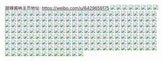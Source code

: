 甜辣酱吶主页地址: https://weibo.com/u/6429659175 
![](https://wx4.sinaimg.cn/mw2000/00718c4fgy1h93inq0sbgj30u014046r.jpg) 
![](https://wx4.sinaimg.cn/mw2000/00718c4fgy1h93inqgeicj30u0140wiu.jpg) 
![](https://wx4.sinaimg.cn/mw2000/00718c4fgy1h93inp29mhj30u0140n4d.jpg) 
![](https://wx4.sinaimg.cn/mw2000/00718c4fgy1h93inqumiij30u0140437.jpg) 
![](https://wx4.sinaimg.cn/mw2000/00718c4fgy1h93intkrfnj30u014047o.jpg) 
![](https://wx4.sinaimg.cn/mw2000/00718c4fgy1h93inrbidqj30u0140n2n.jpg) 
![](https://wx4.sinaimg.cn/mw2000/00718c4fgy1h93insiwv7j30u01400zn.jpg) 
![](https://wx4.sinaimg.cn/mw2000/00718c4fgy1h93inrxryfj31hc0u0wlv.jpg) 
![](https://wx4.sinaimg.cn/mw2000/00718c4fgy1h93int1dylj30u013zjyr.jpg) 
![](https://wx4.sinaimg.cn/mw2000/00718c4fgy1h8osqfnl8lj30u0140k5p.jpg) 
![](https://wx4.sinaimg.cn/mw2000/00718c4fgy1h8osqg6sgej30u01407ig.jpg) 
![](https://wx4.sinaimg.cn/mw2000/00718c4fgy1h8osqf59waj30u014116f.jpg) 
![](https://wx4.sinaimg.cn/mw2000/00718c4fgy1h8osqgszo3j30u0140naq.jpg) 
![](https://wx4.sinaimg.cn/mw2000/00718c4fgy1h8osqjfh8vj30u0140n8n.jpg) 
![](https://wx4.sinaimg.cn/mw2000/00718c4fgy1h8osqhc7v5j30u0140k50.jpg) 
![](https://wx4.sinaimg.cn/mw2000/00718c4fgy1h8osqhuumlj30u01407ek.jpg) 
![](https://wx4.sinaimg.cn/mw2000/00718c4fgy1h8osqiiki3j30u014049b.jpg) 
![](https://wx4.sinaimg.cn/mw2000/00718c4fgy1h8hi5hbo24j30u0141aps.jpg) 
![](https://wx4.sinaimg.cn/mw2000/00718c4fgy1h8hi5gjbhaj30u0140ncn.jpg) 
![](https://wx4.sinaimg.cn/mw2000/00718c4fgy1h8hi5eagn9j30m70tln1x.jpg) 
![](https://wx4.sinaimg.cn/mw2000/00718c4fgy1h8hi5fspq8j30lp0sx79e.jpg) 
![](https://wx4.sinaimg.cn/mw2000/00718c4fgy1h8fg96g8l5j30u014042b.jpg) 
![](https://wx4.sinaimg.cn/mw2000/00718c4fgy1h8fg98sedlj30u0140anu.jpg) 
![](https://wx4.sinaimg.cn/mw2000/00718c4fgy1h8fg965mccj30u0140tcn.jpg) 
![](https://wx4.sinaimg.cn/mw2000/00718c4fgy1h8fg987pl1j30u01404b3.jpg) 
![](https://wx4.sinaimg.cn/mw2000/00718c4fgy1h8fg97onlmj30u0140k87.jpg) 
![](https://wx4.sinaimg.cn/mw2000/00718c4fgy1h8fg9r9lrfj30u0140wk6.jpg) 
![](https://wx4.sinaimg.cn/mw2000/00718c4fgy1h81om59vqnj30u014012g.jpg) 
![](https://wx4.sinaimg.cn/mw2000/00718c4fgy1h81om4tl5cj30u013z126.jpg) 
![](https://wx4.sinaimg.cn/mw2000/00718c4fgy1h81om5phq9j30u013zwod.jpg) 
![](https://wx4.sinaimg.cn/mw2000/00718c4fgy1h7ns0eflqdj30u014011z.jpg) 
![](https://wx4.sinaimg.cn/mw2000/00718c4fgy1h7ns0dpse4j30u0140n6o.jpg) 
![](https://wx4.sinaimg.cn/mw2000/00718c4fgy1h7ns0fq2xjj30u014047k.jpg) 
![](https://wx4.sinaimg.cn/mw2000/00718c4fgy1h7ns0f2ch2j30u0140gvk.jpg) 
![](https://wx4.sinaimg.cn/mw2000/00718c4fgy1h7ns0iokmjj30u0141gu6.jpg) 
![](https://wx4.sinaimg.cn/mw2000/00718c4fgy1h7ns0i4ccfj30u0140dqx.jpg) 
![](https://wx4.sinaimg.cn/mw2000/00718c4fgy1h73imfy5pdj31xq2kz4qs.jpg) 
![](https://wx4.sinaimg.cn/mw2000/00718c4fgy1h73imbcmlaj32c0340hdw.jpg) 
![](https://wx4.sinaimg.cn/mw2000/00718c4fgy1h73iml36e1j32c03404qs.jpg) 
![](https://wx4.sinaimg.cn/mw2000/00718c4fgy1h72cem12c5j32yo1o0x2p.jpg) 
![](https://wx4.sinaimg.cn/mw2000/00718c4fgy1h72cemr6ppj30n00rimyv.jpg) 
![](https://wx4.sinaimg.cn/mw2000/00718c4fgy1h72cei8eawj30n00rn0w6.jpg) 
![](https://wx4.sinaimg.cn/mw2000/00718c4fgy1h6us3gb9d6j32c0340e81.jpg) 
![](https://wx4.sinaimg.cn/mw2000/00718c4fgy1h6us3k370ij32b132qb2d.jpg) 
![](https://wx4.sinaimg.cn/mw2000/00718c4fgy1h6us3arjo8j32c0340u0x.jpg) 
![](https://wx4.sinaimg.cn/mw2000/00718c4fgy1h6us33dautj32c03404qs.jpg) 
![](https://wx4.sinaimg.cn/mw2000/00718c4fgy1h6s8uw90mgj30u0140tj2.jpg) 
![](https://wx4.sinaimg.cn/mw2000/00718c4fgy1h6s8uxepjwj30u0140dqd.jpg) 
![](https://wx4.sinaimg.cn/mw2000/00718c4fly1h6r59jvxq0j30u0140gsq.jpg) 
![](https://wx4.sinaimg.cn/mw2000/00718c4fly1h6r59knxf0j30u0140qdk.jpg) 
![](https://wx4.sinaimg.cn/mw2000/00718c4fly1h6r59ecr75j30u0140aj4.jpg) 
![](https://wx4.sinaimg.cn/mw2000/00718c4fly1h6r59g1y9aj30u01407gk.jpg) 
![](https://wx4.sinaimg.cn/mw2000/00718c4fly1h6r59f211nj30lh0sm0v3.jpg) 
![](https://wx4.sinaimg.cn/mw2000/00718c4fly1h6r59haauhj30u0140qg1.jpg) 
![](https://wx4.sinaimg.cn/mw2000/00718c4fly1h6r59ijc5bj30u0140wl1.jpg) 
![](https://wx4.sinaimg.cn/mw2000/00718c4fly1h6r59pfpkjj30u0140qec.jpg) 
![](https://wx4.sinaimg.cn/mw2000/00718c4fly1h6r59bkg6mj30u0140n6u.jpg) 
![](https://wx4.sinaimg.cn/mw2000/00718c4fgy1h6l92sq4ryj30u0140jz3.jpg) 
![](https://wx4.sinaimg.cn/mw2000/00718c4fgy1h6l92t5gkvj30u0140q6l.jpg) 
![](https://wx4.sinaimg.cn/mw2000/00718c4fgy1h6l92tqev9j30u0140gub.jpg) 
![](https://wx4.sinaimg.cn/mw2000/00718c4fgy1h638a0k5g3j30u0141477.jpg) 
![](https://wx4.sinaimg.cn/mw2000/00718c4fgy1h638a3exs9j30u013zjzn.jpg) 
![](https://wx4.sinaimg.cn/mw2000/00718c4fgy1h638a1tw21j30u0140n6t.jpg) 
![](https://wx4.sinaimg.cn/mw2000/00718c4fgy1h638a1cii9j30u0140k26.jpg) 
![](https://wx4.sinaimg.cn/mw2000/00718c4fgy1h638a2vr2zj30u0140don.jpg) 
![](https://wx4.sinaimg.cn/mw2000/00718c4fgy1h6389zzivtj30u0140gvz.jpg) 
![](https://wx4.sinaimg.cn/mw2000/00718c4fgy1h638b4brc8j30u0140ti4.jpg) 
![](https://wx4.sinaimg.cn/mw2000/00718c4fgy1h62jsd4ig1j30u014041z.jpg) 
![](https://wx4.sinaimg.cn/mw2000/00718c4fgy1h62jseo610j30u0140gop.jpg) 
![](https://wx4.sinaimg.cn/mw2000/00718c4fgy1h62jsqnur6j30u014043l.jpg) 
![](https://wx4.sinaimg.cn/mw2000/00718c4fgy1h5rddqnd0bj30u01407da.jpg) 
![](https://wx4.sinaimg.cn/mw2000/00718c4fgy1h5rddpxkxvj30u014046k.jpg) 
![](https://wx4.sinaimg.cn/mw2000/00718c4fgy1h5rddrasn0j30u014045k.jpg) 
![](https://wx4.sinaimg.cn/mw2000/00718c4fgy1h5rddrtt9fj30u0141tfc.jpg) 
![](https://wx4.sinaimg.cn/mw2000/00718c4fgy1h5rddtz2sfj30u0140gsm.jpg) 
![](https://wx4.sinaimg.cn/mw2000/00718c4fgy1h5rddsd239j30u014010u.jpg) 
![](https://wx4.sinaimg.cn/mw2000/00718c4fgy1h5rde5bkrhj30u0140dnp.jpg) 
![](https://wx4.sinaimg.cn/mw2000/00718c4fgy1h5rddurz29j30u0140dnm.jpg) 
![](https://wx4.sinaimg.cn/mw2000/00718c4fgy1h5rddp5b2uj30u01407f3.jpg) 
![](https://wx4.sinaimg.cn/mw2000/00718c4fgy1h5kbj800jqj326o2ww7wj.jpg) 
![](https://wx4.sinaimg.cn/mw2000/00718c4fgy1h5kbji27e4j32an327b2b.jpg) 
![](https://wx4.sinaimg.cn/mw2000/00718c4fgy1h5kbjpnt3kj32c03407wh.jpg) 
![](https://wx4.sinaimg.cn/mw2000/00718c4fgy1h5kbjeseduj31r02c0e82.jpg) 
![](https://wx4.sinaimg.cn/mw2000/00718c4fgy1h5kbjlx3mrj32c0340hdx.jpg) 
![](https://wx4.sinaimg.cn/mw2000/00718c4fgy1h5kbjxmheyj32152pj7wj.jpg) 
![](https://wx4.sinaimg.cn/mw2000/00718c4fgy1h5kbjbu5mrj329s312b2c.jpg) 
![](https://wx4.sinaimg.cn/mw2000/00718c4fgy1h5h0i289tcj30u10u0dm7.jpg) 
![](https://wx4.sinaimg.cn/mw2000/00718c4fgy1h5h0i3tcguj30u00u0k0o.jpg) 
![](https://wx4.sinaimg.cn/mw2000/00718c4fgy1h5h0i2w6wcj30u00u044t.jpg) 
![](https://wx4.sinaimg.cn/mw2000/00718c4fgy1h5h0i5ammkj30u0140ajm.jpg) 
![](https://wx4.sinaimg.cn/mw2000/00718c4fgy1h5h0i63rquj30u00u0wmp.jpg) 
![](https://wx4.sinaimg.cn/mw2000/00718c4fgy1h5h0i1js26j30u0140thm.jpg) 
![](https://wx4.sinaimg.cn/mw2000/00718c4fgy1h5c5tnn57tj32dc35snpe.jpg) 
![](https://wx4.sinaimg.cn/mw2000/00718c4fgy1h5bb9x1o04j30r810515o.jpg) 
![](https://wx4.sinaimg.cn/mw2000/00718c4fgy1h5bb9y3yimj30n40uxgu9.jpg) 
![](https://wx4.sinaimg.cn/mw2000/00718c4fgy1h5bbaoa13yj30p00x1gwq.jpg) 
![](https://wx4.sinaimg.cn/mw2000/00718c4fgy1h5bb9r1ioqj30q40zan78.jpg) 
![](https://wx4.sinaimg.cn/mw2000/00718c4fgy1h5bb9zt048j30og0x3qbs.jpg) 
![](https://wx4.sinaimg.cn/mw2000/00718c4fgy1h5bb9xmayhj30ke0rbn5k.jpg) 
![](https://wx4.sinaimg.cn/mw2000/00718c4fgy1h5bba08nmbj30ox0xddph.jpg) 
![](https://wx4.sinaimg.cn/mw2000/00718c4fgy1h4zkuzw6dwj32c0340b2b.jpg) 
![](https://wx4.sinaimg.cn/mw2000/00718c4fgy1h4zkvcnxt9j320q2ozu0y.jpg) 
![](https://wx4.sinaimg.cn/mw2000/00718c4fgy1h4zkv321z9j32c0340u0z.jpg) 
![](https://wx4.sinaimg.cn/mw2000/00718c4fgy1h4zkv4d6f8j322g2ra1ky.jpg) 
![](https://wx4.sinaimg.cn/mw2000/00718c4fgy1h4zkv9xk5sj32c03407wk.jpg) 
![](https://wx4.sinaimg.cn/mw2000/00718c4fgy1h4zkv733uej326z2xa7wj.jpg) 
![](https://wx4.sinaimg.cn/mw2000/00718c4fgy1h4t1i1i7dqj31691kd7wh.jpg) 
![](https://wx4.sinaimg.cn/mw2000/00718c4fgy1h4t1i3ts5vj31de1tuqv5.jpg) 
![](https://wx4.sinaimg.cn/mw2000/00718c4fgy1h4t1i4wzctj31471hme5n.jpg) 
![](https://wx4.sinaimg.cn/mw2000/00718c4fgy1h4t1i5czu3j30u013z481.jpg) 
![](https://wx4.sinaimg.cn/mw2000/00718c4fgy1h4qknnwvfcj32c03404qr.jpg) 
![](https://wx4.sinaimg.cn/mw2000/00718c4fgy1h4lf974rdkj32c0340u13.jpg) 
![](https://wx4.sinaimg.cn/mw2000/00718c4fgy1h4lf8z74iuj32c0340qva.jpg) 
![](https://wx4.sinaimg.cn/mw2000/00718c4fgy1h4lf8or7krj32c0340hdu.jpg) 
![](https://wx4.sinaimg.cn/mw2000/00718c4fgy1h4lf8i3r1hj32a531jkjm.jpg) 
![](https://wx4.sinaimg.cn/mw2000/00718c4fgy1h4ietzjyrdj32c03404qu.jpg) 
![](https://wx4.sinaimg.cn/mw2000/00718c4fgy1h4ietwiko2j31sf2dwx6q.jpg) 
![](https://wx4.sinaimg.cn/mw2000/00718c4fgy1h4ieu643dkj31vk2i34qr.jpg) 
![](https://wx4.sinaimg.cn/mw2000/00718c4fgy1h4ieu3ymn6j32c0340npf.jpg) 
![](https://wx4.sinaimg.cn/mw2000/00718c4fgy1h4ietub2j7j322u2rs4qr.jpg) 
![](https://wx4.sinaimg.cn/mw2000/00718c4fgy1h4g467ic6xj32c0340b2h.jpg) 
![](https://wx4.sinaimg.cn/mw2000/00718c4fgy1h4g46clwxqj31271ex1kx.jpg) 
![](https://wx4.sinaimg.cn/mw2000/00718c4fgy1h4g469ytcij31b21qr4qr.jpg) 
![](https://wx4.sinaimg.cn/mw2000/00718c4fgy1h4g461hg9zj32442tie84.jpg) 
![](https://wx4.sinaimg.cn/mw2000/00718c4fgy1h4g46491kqj31qz2bzkjm.jpg) 
![](https://wx4.sinaimg.cn/mw2000/00718c4fgy1h4g46bn8clj326l2wrqv6.jpg) 
![](https://wx4.sinaimg.cn/mw2000/00718c4fgy1h4g46eylegj32c0340hdw.jpg) 
![](https://wx4.sinaimg.cn/mw2000/00718c4fgy1h4g46jajwfj32c033z4qs.jpg) 
![](https://wx4.sinaimg.cn/mw2000/00718c4fly1h3pfnn4d38j30u00u0agp.jpg) 
![](https://wx4.sinaimg.cn/mw2000/00718c4fly1h3pfnnffvfj30u0140qb2.jpg) 
![](https://wx4.sinaimg.cn/mw2000/00718c4fly1h3pfnnqv1zj30u0140thl.jpg) 
![](https://wx4.sinaimg.cn/mw2000/00718c4fly1h3pfno6oaxj30u00u0ago.jpg) 
![](https://wx4.sinaimg.cn/mw2000/00718c4fly1h3pfnmkn0yj30u0140jyx.jpg) 
![](https://wx4.sinaimg.cn/mw2000/00718c4fly1h3pfnohxucj30u00u0gse.jpg) 
![](https://wx4.sinaimg.cn/mw2000/00718c4fgy1h3oahw8txhj30u0140qaz.jpg) 
![](https://wx4.sinaimg.cn/mw2000/00718c4fgy1h3oai0kb8hj30u00u0jyb.jpg) 
![](https://wx4.sinaimg.cn/mw2000/00718c4fgy1h3oahyy7kwj30u0141qav.jpg) 
![](https://wx4.sinaimg.cn/mw2000/00718c4fgy1h3oahy9se2j30u014013z.jpg) 
![](https://wx4.sinaimg.cn/mw2000/00718c4fgy1h3oahwvnlyj30u00u0gs0.jpg) 
![](https://wx4.sinaimg.cn/mw2000/00718c4fgy1h3oahxlhtdj30u014013g.jpg) 
![](https://wx4.sinaimg.cn/mw2000/00718c4fgy1h39667kmoyj30u0140jyt.jpg) 
![](https://wx4.sinaimg.cn/mw2000/00718c4fgy1h39669hfuej30sg35sh5o.jpg) 
![](https://wx4.sinaimg.cn/mw2000/00718c4fgy1h3966buf84j30u014045l.jpg) 
![](https://wx4.sinaimg.cn/mw2000/00718c4fgy1h3966898iwj30u01407bh.jpg) 
![](https://wx4.sinaimg.cn/mw2000/00718c4fgy1h3966alu70j30u013zgtp.jpg) 
![](https://wx4.sinaimg.cn/mw2000/00718c4fgy1h3966cbsopj30u0140n48.jpg) 
![](https://wx4.sinaimg.cn/mw2000/00718c4fgy1h3966cucwhj30u0141tgh.jpg) 
![](https://wx4.sinaimg.cn/mw2000/00718c4fgy1h3966jfppdj30u0140k09.jpg) 
![](https://wx4.sinaimg.cn/mw2000/00718c4fgy1h3966deinfj30u013ztgc.jpg) 
![](https://wx4.sinaimg.cn/mw2000/00718c4fgy1h336g189npj30u0140gtl.jpg) 
![](https://wx4.sinaimg.cn/mw2000/00718c4fgy1h31adbukemj30u0140q92.jpg) 
![](https://wx4.sinaimg.cn/mw2000/00718c4fgy1h31addloohj30u01407bf.jpg) 
![](https://wx4.sinaimg.cn/mw2000/00718c4fgy1h31ademserj30u0140tck.jpg) 
![](https://wx4.sinaimg.cn/mw2000/00718c4fgy1h31adg7oe9j30u0140dnj.jpg) 
![](https://wx4.sinaimg.cn/mw2000/00718c4fgy1h31adhp9qjj30u0140jxw.jpg) 
![](https://wx4.sinaimg.cn/mw2000/00718c4fgy1h31adiznljj30u0140q9a.jpg) 
![](https://wx4.sinaimg.cn/mw2000/00718c4fgy1h2xc0wixxbj30u0140n6a.jpg) 
![](https://wx4.sinaimg.cn/mw2000/00718c4fgy1h2xc0xa5iij30u0140n6i.jpg) 
![](https://wx4.sinaimg.cn/mw2000/00718c4fgy1h2xc0y1bkvj30u0140n6v.jpg) 
![](https://wx4.sinaimg.cn/mw2000/00718c4fgy1h2xc0vsyujj30u0140k17.jpg) 
![](https://wx4.sinaimg.cn/mw2000/00718c4fgy1h2u6moxha0j30u0140jxf.jpg) 
![](https://wx4.sinaimg.cn/mw2000/00718c4fgy1h2u6mpkgrij30u0140grv.jpg) 
![](https://wx4.sinaimg.cn/mw2000/00718c4fgy1h2u6mo00rgj30u014010g.jpg) 
![](https://wx4.sinaimg.cn/mw2000/00718c4fgy1h2u6mqk9rhj30u0140tg1.jpg) 
![](https://wx4.sinaimg.cn/mw2000/00718c4fgy1h2u6mr8vlqj30u0140tgk.jpg) 
![](https://wx4.sinaimg.cn/mw2000/00718c4fgy1h2u6ms2qj6j30u0140gts.jpg) 
![](https://wx4.sinaimg.cn/mw2000/00718c4fgy1h2u6msq1svj30u0140gt6.jpg) 
![](https://wx4.sinaimg.cn/mw2000/00718c4fgy1h2u6muhxtuj30u0140dni.jpg) 
![](https://wx4.sinaimg.cn/mw2000/00718c4fgy1h2u6mtqognj30u014010g.jpg) 
![](https://wx4.sinaimg.cn/mw2000/00718c4fgy1h2pcqm9qaoj30u0140tgl.jpg) 
![](https://wx4.sinaimg.cn/mw2000/00718c4fgy1h2pcqmtcvtj30u0140agk.jpg) 
![](https://wx4.sinaimg.cn/mw2000/00718c4fgy1h2pcqlj9ayj30u01aw7e2.jpg) 
![](https://wx4.sinaimg.cn/mw2000/00718c4fgy1h2pcqndm5ij30sa16fjz1.jpg) 
![](https://wx4.sinaimg.cn/mw2000/00718c4fgy1h2dimxuuebj30u019146a.jpg) 
![](https://wx4.sinaimg.cn/mw2000/00718c4fgy1h2dimyd7dwj30u01910y1.jpg) 
![](https://wx4.sinaimg.cn/mw2000/00718c4fgy1h2dimzh370j30u0191agl.jpg) 
![](https://wx4.sinaimg.cn/mw2000/00718c4fgy1h2dimyv5xxj30u019146p.jpg) 
![](https://wx4.sinaimg.cn/mw2000/00718c4fgy1h29i5qkbjoj30u014044m.jpg) 
![](https://wx4.sinaimg.cn/mw2000/00718c4fgy1h29i5r9c1cj30u00u00xk.jpg) 
![](https://wx4.sinaimg.cn/mw2000/00718c4fgy1h29i5oo5psj30u0140grt.jpg) 
![](https://wx4.sinaimg.cn/mw2000/00718c4fgy1h29i5siny4j30u0140k2c.jpg) 
![](https://wx4.sinaimg.cn/mw2000/00718c4fgy1h29i5rwf2aj30u00u07as.jpg) 
![](https://wx4.sinaimg.cn/mw2000/00718c4fgy1h29i5t7jwjj30u0140k0l.jpg) 
![](https://wx4.sinaimg.cn/mw2000/00718c4fgy1h26m6x63faj30u013zgta.jpg) 
![](https://wx4.sinaimg.cn/mw2000/00718c4fgy1h26m6xzy7mj30u013zqc3.jpg) 
![](https://wx4.sinaimg.cn/mw2000/00718c4fgy1h26m6yp9edj30u013zn4s.jpg) 
![](https://wx4.sinaimg.cn/mw2000/00718c4fgy1h26m6zajxej30u0140wmp.jpg) 
![](https://wx4.sinaimg.cn/mw2000/00718c4fgy1h26m701qjij30u0141aif.jpg) 
![](https://wx4.sinaimg.cn/mw2000/00718c4fgy1h214omd1lyj30u0140119.jpg) 
![](https://wx4.sinaimg.cn/mw2000/00718c4fgy1h214on0r7oj30u014010j.jpg) 
![](https://wx4.sinaimg.cn/mw2000/00718c4fgy1h214onmuv0j30u013zqb9.jpg) 
![](https://wx4.sinaimg.cn/mw2000/00718c4fgy1h214op0crpj30u0140n51.jpg) 
![](https://wx4.sinaimg.cn/mw2000/00718c4fgy1h214oogxogj30u014049b.jpg) 
![](https://wx4.sinaimg.cn/mw2000/00718c4fgy1h214oltbhcj30u0140dp1.jpg) 
![](https://wx4.sinaimg.cn/mw2000/00718c4fgy1h1v6cl9ukij30u013eaj0.jpg) 
![](https://wx4.sinaimg.cn/mw2000/00718c4fgy1h1v6cnmvl8j30u013e7di.jpg) 

